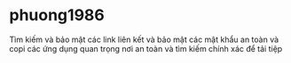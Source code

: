 # phuong1986
Tìm kiếm và bảo mật các link liên kết và bảo mật các mật khẩu  an toàn và copi các ứng dụng quan trọng nơi an toàn và tìm kiếm chính xác để tải tiệp
